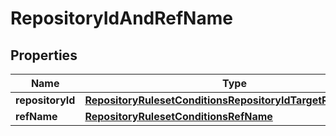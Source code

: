 
# RepositoryIdAndRefName

## Properties
Name | Type | Description | Notes
------------ | ------------- | ------------- | -------------
**repositoryId** | [**RepositoryRulesetConditionsRepositoryIdTargetRepositoryId**](RepositoryRulesetConditionsRepositoryIdTargetRepositoryId.md) |  | 
**refName** | [**RepositoryRulesetConditionsRefName**](RepositoryRulesetConditionsRefName.md) |  |  [optional]



